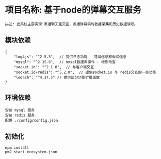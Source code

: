 #   项目名称:		基于node的弹幕交互服务  

    描述: 此系统主要实现:直播聊天室交互，点播弹幕实时数据采集和历史数据读取。

##  模块依赖
```
{
    "log4js": "^2.5.3",  // 提供日志功能 - 错误信息和调试信息
    "mysql": "^2.15.0",  // mysql数据库操作 - 增删改查
    "socket.io": "^2.1.0",  // 与客户端交互
    "socket.io-redis": "^5.2.0",  // 提供socket.io 与 redis交互的一些功能
    "lodash": "^4.17.5" // 提供部分功能扩展函数
}
```
##  环境依赖

    安装 mysql 服务  
    安装 redis 服务  
    配置 ./config/config.json  

##  初始化

    npm install  
    pm2 start ecosystem.json